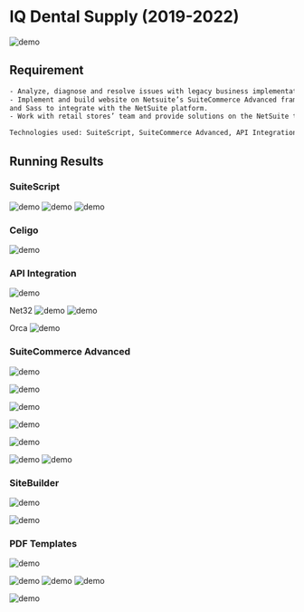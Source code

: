 # IQ Dental Supply (2019-2022)

![demo](/img/port_change_order.jpg)

## Requirement

```bash
- Analyze, diagnose and resolve issues with legacy business implementation and new requirements.
- Implement and build website on Netsuite’s SuiteCommerce Advanced framework using Backbone.js
and Sass to integrate with the NetSuite platform.
- Work with retail stores’ team and provide solutions on the NetSuite to integrate those retail stores.

Technologies used: SuiteScript, SuiteCommerce Advanced, API Integration, SiteBuilder, Celigo

```

## Running Results

### SuiteScript

![demo](/img/iq_script_smart_1.jpg)
![demo](/img/iq_script_smart_2.jpg)
![demo](/img/iq_script_smart_3.jpg)

### Celigo

![demo](/img/iq_celigo.png)

### API Integration

![demo](/img/iq_int_0.jpg)

Net32
![demo](/img/iq_int_net32_0.jpg)
![demo](/img/iq_int_net32.jpg)

Orca
![demo](/img/iq_int_orca.png)

### SuiteCommerce Advanced

![demo](/img/iq_sca_0.jpg)

![demo](/img/iq_sca_1.png)

![demo](/img/iq_sca_2.png)

![demo](/img/iq_sca_3.png)

![demo](/img/iq_sca_4.png)

![demo](/img/iq_sca_5.png)
![demo](/img/iq_sca_6.png)

### SiteBuilder

![demo](/img/iq_sitebuilder_reorder.png)

![demo](/img/iq_sitebuilder_login.jpg)

### PDF Templates

![demo](/img/iq_pdf_0.png)

![demo](/img/iq_pdf_2.png)
![demo](/img/iq_pdf_1.png)
![demo](/img/iq_pdf_3.png)

![demo](/img/iq_pdf_4.png)
